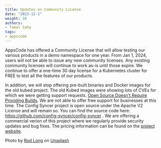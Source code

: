 ```yaml
---
title: Updates on Community License
date: "2023-12-1"
weight: 16
authors:
- Tamal Saha
tags:
- appscode
---
```


AppsCode has offered a Community License that will allow testing our various products in a demo namespace for one year. From Jan 1, 2024, users will not be able to issue any new community licenses. Any existing community licenses will continue to work as-is until those expire. We continue to offer a one-time 30 day license for a Kubernetes cluster for FREE to test all the features of our products.

In addition, we will stop offering pre-built binaries and Docker images for the old kubed project. The old Kubed images were showing lots of CVEs for which we were getting support requests. [Open Source Doesn't Require Providing Builds](https://codeengineered.com/blog/2024/open-source-not-builds/). We are not able to offer free support for businesses at this time. The Config Syncer project is open source under the Apache V2 License and will remain so. You can find the source code here: https://github.com/config-syncer/config-syncer . We are offering a commercial verion of this project where we regularly provide security updates and bug fixes. The pricing information can be found on the [project website](https://config-syncer.com/pricing/).

Photo by <a href="https://unsplash.com/@rodlong?utm_content=creditCopyText&utm_medium=referral&utm_source=unsplash">Rod Long</a> on <a href="https://unsplash.com/photos/3-brown-hand-with-white-background-89bQBucvJdw?utm_content=creditCopyText&utm_medium=referral&utm_source=unsplash">Unsplash</a>

